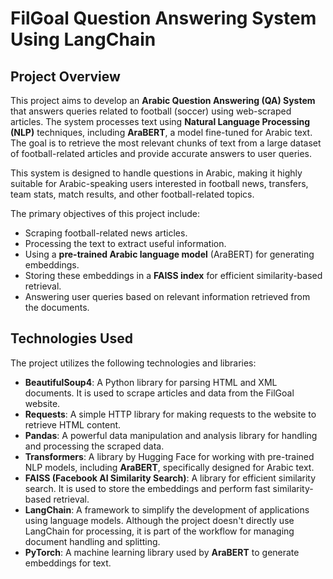 # FilGoal Question Answering System Using LangChain

## Project Overview
This project aims to develop an **Arabic Question Answering (QA) System** that answers queries related to football (soccer) using web-scraped articles. The system processes text using **Natural Language Processing (NLP)** techniques, including **AraBERT**, a model fine-tuned for Arabic text. The goal is to retrieve the most relevant chunks of text from a large dataset of football-related articles and provide accurate answers to user queries.

This system is designed to handle questions in Arabic, making it highly suitable for Arabic-speaking users interested in football news, transfers, team stats, match results, and other football-related topics.

The primary objectives of this project include:

- Scraping football-related news articles.
- Processing the text to extract useful information.
- Using a **pre-trained Arabic language model** (AraBERT) for generating embeddings.
- Storing these embeddings in a **FAISS index** for efficient similarity-based retrieval.
- Answering user queries based on relevant information retrieved from the documents.

## Technologies Used
The project utilizes the following technologies and libraries:

- **BeautifulSoup4**: A Python library for parsing HTML and XML documents. It is used to scrape articles and data from the FilGoal website.
- **Requests**: A simple HTTP library for making requests to the website to retrieve HTML content.
- **Pandas**: A powerful data manipulation and analysis library for handling and processing the scraped data.
- **Transformers**: A library by Hugging Face for working with pre-trained NLP models, including **AraBERT**, specifically designed for Arabic text.
- **FAISS (Facebook AI Similarity Search)**: A library for efficient similarity search. It is used to store the embeddings and perform fast similarity-based retrieval.
- **LangChain**: A framework to simplify the development of applications using language models. Although the project doesn't directly use LangChain for processing, it is part of the workflow for managing document handling and splitting.
- **PyTorch**: A machine learning library used by **AraBERT** to generate embeddings for text.
